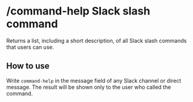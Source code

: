 # /command-help Slack slash command
Returns a list, including a short description, of all Slack slash commands that users can use. 

## How to use
Write `command-help` in the message field of any Slack channel or direct message. The result will be shown only to the user who called the command.